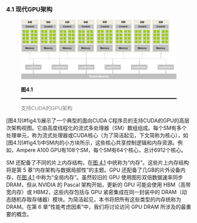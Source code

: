 ### 4.1 现代GPU架构

<figure>
    <style>
     hr {
         border: none;
         height: 2px;
         background-color: black;
         margin: 5px auto;
     }
	</style>
    <img id="fig4.1" src="..\pic\chapter4\fig4.1.jpeg">
    <figcaption>
        <p class="no-indent" style="font-weight: bold;">
        图4.1
        </p>
       	<hr style="border: none; height: 2px; background-color: black; margin: 5px auto;">
        <p class="no-indent" style="font-family: 'Arial', 'Helvetica', sans-serif;color: #808080">
            支持CUDA的GPU架构
        </p>
    </figcaption>
</figure>
[图4.1](#fig4.1)展示了一个典型的面向CUDA C程序员的支持CUDA的GPU的高层次架构视图。它由高度线程化的流式多处理器（SM）数组组成。每个SM有多个处理单元，称为流式处理器或CUDA核心（为了简洁起见，下文简称为核心），如[图4.1](#fig4.1)中SM内的小方块所示，这些核心共享控制逻辑和内存资源。例如，Ampere A100 GPU有108个SM，每个SM有64个核心，总计6912个核心。

SM 还配备了不同的片上内存结构，在[图 4.1](#fig4.1) 中统称为“内存”。这些片上内存结构将是第 5 章“内存架构与数据局部性”的主题。GPU 还配备了几GB的片外设备内存，在[图 4.1](#fig4.1) 中称为“全局内存”。虽然较旧的 GPU 使用图形双倍数据速率同步 DRAM，但从 NVIDIA 的 Pascal 架构开始，更新的 GPU 可能会使用 HBM（高带宽内存）或 HBM2，这些内存包括与 GPU 紧密集成在同一封装中的 DRAM（动态随机存取存储器）模块。为简洁起见，本书将把所有这些类型的内存统称为 DRAM。在第 6 章“性能考虑因素”中，我们将讨论访问 GPU DRAM 所涉及的最重要的概念。